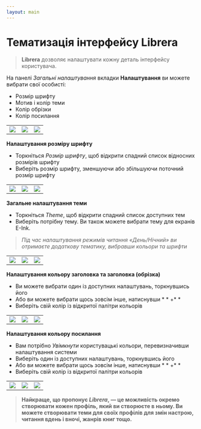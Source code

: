 ```yaml
---
layout: main
---
```


# Тематизація інтерфейсу Librera

> **Librera** дозволяє налаштувати кожну деталь інтерфейсу користувача.

На панелі _Загальні налаштування_ вкладки **Налаштування** ви можете вибрати свої особисті:

* Розмір шрифту
* Мотив і колір теми
* Колір обрізки
* Колір посилання

||||
|-|-|-|
|![](1.jpg)|![](2.jpg)|![](3.jpg)|

**Налаштування розміру шрифту**

* Торкніться _Розмір шрифту_, щоб відкрити спадний список відносних розмірів шрифту
* Виберіть розмір шрифту, зменшуючи або збільшуючи поточний розмір шрифту

||||
|-|-|-|
|![](34.jpg)|![](32.jpg)|![](33.jpg)|

**Загальне налаштування теми**

* Торкніться _Theme_, щоб відкрити спадний список доступних тем
* Виберіть потрібну тему. Ви також можете вибрати тему для екранів E-Ink.

> _Під час налаштування режимів читання «День/Нічний» ви отримаєте додаткову тематику, вибравши кольори та шрифти_

||||
|-|-|-|
|![](21.jpg)|![](22.jpg)|![](23.jpg)|

**Налаштування кольору заголовка та заголовка (обрізка)**

* Ви можете вибрати один із доступних налаштувань, торкнувшись його
* Або ви можете вибрати щось зовсім інше, натиснувши * * +* * 
* Виберіть свій колір із відкритої палітри кольорів

||||
|-|-|-|
|![](11.jpg)|![](12.jpg)|![](13.jpg)|

**Налаштування кольору посилання**

* Вам потрібно _Увімкнути_ користувацькі кольори, перевизначивши налаштування системи
* Виберіть один із доступних налаштувань, торкнувшись його
* Або ви можете вибрати щось зовсім інше, натиснувши * * +* * 
* Виберіть свій колір із відкритої палітри кольорів

||||
|-|-|-|
|![](41.jpg)|![](42.jpg)|![](43.jpg)|

> **Найкраще, що пропонує *Librera*, — це можливість окремо створювати кожен профіль, який ви створюєте в ньому. Ви можете створювати теми для своїх профілів для змін настрою, читання вдень і вночі, жанрів книг тощо.**
